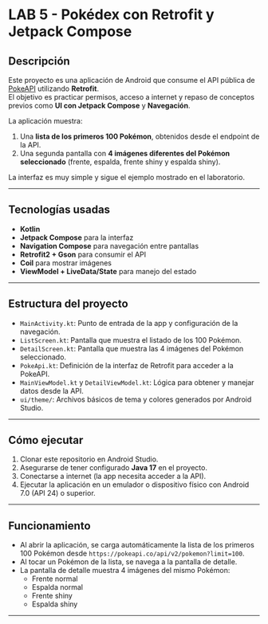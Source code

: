 # LAB 5 - Pokédex con Retrofit y Jetpack Compose

## Descripción
Este proyecto es una aplicación de Android que consume el API pública de [PokeAPI](https://pokeapi.co/) utilizando **Retrofit**.  
El objetivo es practicar permisos, acceso a internet y repaso de conceptos previos como **UI con Jetpack Compose** y **Navegación**.

La aplicación muestra:

1. Una **lista de los primeros 100 Pokémon**, obtenidos desde el endpoint de la API.  
2. Una segunda pantalla con **4 imágenes diferentes del Pokémon seleccionado** (frente, espalda, frente shiny y espalda shiny).

La interfaz es muy simple y sigue el ejemplo mostrado en el laboratorio.

---

## Tecnologías usadas
- **Kotlin**
- **Jetpack Compose** para la interfaz
- **Navigation Compose** para navegación entre pantallas
- **Retrofit2 + Gson** para consumir el API
- **Coil** para mostrar imágenes
- **ViewModel + LiveData/State** para manejo del estado

---

## Estructura del proyecto
- `MainActivity.kt`: Punto de entrada de la app y configuración de la navegación.
- `ListScreen.kt`: Pantalla que muestra el listado de los 100 Pokémon.
- `DetailScreen.kt`: Pantalla que muestra las 4 imágenes del Pokémon seleccionado.
- `PokeApi.kt`: Definición de la interfaz de Retrofit para acceder a la PokeAPI.
- `MainViewModel.kt` y `DetailViewModel.kt`: Lógica para obtener y manejar datos desde la API.
- `ui/theme/`: Archivos básicos de tema y colores generados por Android Studio.

---

## Cómo ejecutar
1. Clonar este repositorio en Android Studio.
2. Asegurarse de tener configurado **Java 17** en el proyecto.
3. Conectarse a internet (la app necesita acceder a la API).
4. Ejecutar la aplicación en un emulador o dispositivo físico con Android 7.0 (API 24) o superior.

---

## Funcionamiento
- Al abrir la aplicación, se carga automáticamente la lista de los primeros 100 Pokémon desde `https://pokeapi.co/api/v2/pokemon?limit=100`.
- Al tocar un Pokémon de la lista, se navega a la pantalla de detalle.
- La pantalla de detalle muestra 4 imágenes del mismo Pokémon:  
  - Frente normal  
  - Espalda normal  
  - Frente shiny  
  - Espalda shiny  

---
